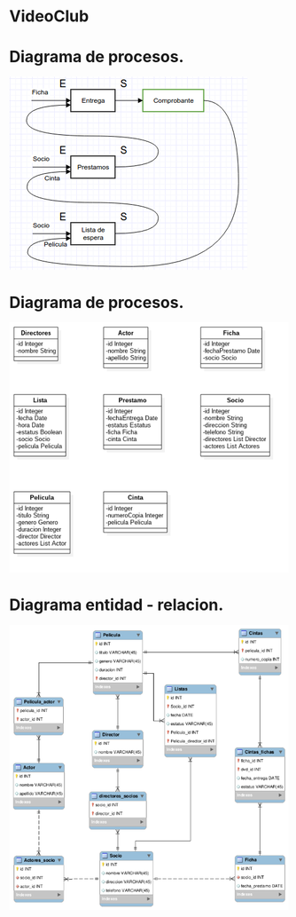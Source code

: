 # VideoClub

# Diagrama de procesos.

![N|Solid](01.png)

# Diagrama de procesos.

![N|Solid](02.png)

# Diagrama entidad - relacion.

![N|Solid](03.png)
